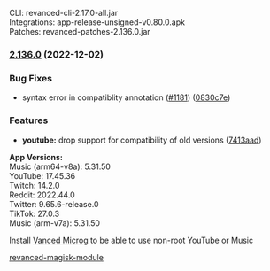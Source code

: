 CLI: revanced-cli-2.17.0-all.jar  
Integrations: app-release-unsigned-v0.80.0.apk  
Patches: revanced-patches-2.136.0.jar  

### [2.136.0](https://github.com/revanced/revanced-patches/compare/v2.135.0...v2.136.0) (2022-12-02)
### Bug Fixes
* syntax error in compatiblity annotation ([#1181](https://github.com/revanced/revanced-patches/issues/1181)) ([0830c7e](https://github.com/revanced/revanced-patches/commit/0830c7ed1064757cf6354b426549275ece55408e))
### Features
* **youtube:** drop support for compatibility of old versions ([7413aad](https://github.com/revanced/revanced-patches/commit/7413aad6d215f24a66ba9a33917c73dbdb0b7bc3))

  
**App Versions:**  
Music (arm64-v8a): 5.31.50  
YouTube: 17.45.36  
Twitch: 14.2.0  
Reddit: 2022.44.0  
Twitter: 9.65.6-release.0  
TikTok: 27.0.3  
Music (arm-v7a): 5.31.50  

Install [Vanced Microg](https://github.com/TeamVanced/VancedMicroG/releases) to be able to use non-root YouTube or Music  

[revanced-magisk-module](https://github.com/j-hc/revanced-magisk-module)  
